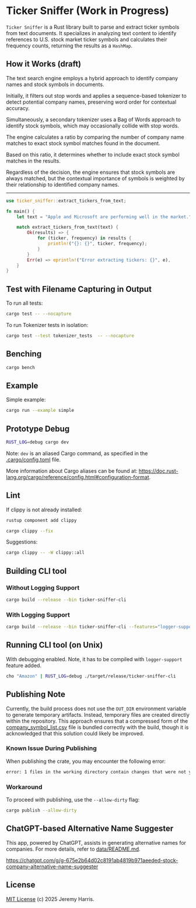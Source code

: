 # Ticker Sniffer (Work in Progress)

`Ticker Sniffer` is a Rust library built to parse and extract ticker symbols from text documents. It specializes in analyzing text content to identify references to U.S. stock market ticker symbols and calculates their frequency counts, returning the results as a `HashMap`.

## How it Works (draft)

The text search engine employs a hybrid approach to identify company names and stock symbols in documents.

Initially, it filters out stop words and applies a sequence-based tokenizer to detect potential company names, preserving word order for contextual accuracy.

Simultaneously, a secondary tokenizer uses a Bag of Words approach to identify stock symbols, which may occasionally collide with stop words.

The engine calculates a ratio by comparing the number of company name matches to exact stock symbol matches found in the document.

Based on this ratio, it determines whether to include exact stock symbol matches in the results.

Regardless of the decision, the engine ensures that stock symbols are always matched, but the contextual importance of symbols is weighted by their relationship to identified company names.

---

```rust
use ticker_sniffer::extract_tickers_from_text;

fn main() {
    let text = "Apple and Microsoft are performing well in the market.";

    match extract_tickers_from_text(text) {
        Ok(results) => {
            for (ticker, frequency) in results {
                println!("{}: {}", ticker, frequency);
            }
        }
        Err(e) => eprintln!("Error extracting tickers: {}", e),
    }
}
```

## Test with Filename Capturing in Output

To run all tests:

```bash
cargo test -- --nocapture
```

To run Tokenizer tests in isolation:

```bash
cargo test --test tokenizer_tests  -- --nocapture
```

## Benching

```bash
cargo bench
```

## Example

Simple example:

```bash
cargo run --example simple
```

## Prototype Debug

```bash
RUST_LOG=debug cargo dev
```

Note: `dev` is an aliased Cargo command, as specified in the [.cargo/config.toml](.cargo/config.toml) file.

More information about Cargo aliases can be found at: https://doc.rust-lang.org/cargo/reference/config.html#configuration-format.

## Lint

If clippy is not already installed:

```bash
rustup component add clippy
```

```bash
cargo clippy --fix
```

Suggestions:

```bash
cargo clippy -- -W clippy::all
```

## Building CLI tool

### Without Logging Support

```bash
cargo build --release --bin ticker-sniffer-cli
```

### With Logging Support

```bash
cargo build --release --bin ticker-sniffer-cli --features="logger-support"
```

## Running CLI tool (on Unix)

With debugging enabled. Note, it has to be compiled with `logger-support` feature added.

```bash
cho "Amazon" | RUST_LOG=debug ./target/release/ticker-sniffer-cli
```

## Publishing Note

Currently, the build process does not use the `OUT_DIR` environment variable to generate temporary artifacts. Instead, temporary files are created directly within the repository. This approach ensures that a compressed form of the [company_symbol_list.csv](data/company_symbol_list.csv) file is bundled correctly with the build, though it is acknowledged that this solution could likely be improved.

### Known Issue During Publishing

When publishing the crate, you may encounter the following error:

```bash
error: 1 files in the working directory contain changes that were not yet committed into git:
```

### Workaround

To proceed with publishing, use the `--allow-dirty` flag:

```bash
cargo publish --allow-dirty
```

## ChatGPT-based Alternative Name Suggester

This app, powered by ChatGPT, assists in generating alternative names for companies. For more details, refer to [data/README.md](data/README.md).

https://chatgpt.com/g/g-675e2b64d02c8191ab4819b971aeeded-stock-company-alternative-name-suggester

## License

[MIT License](LICENSE) (c) 2025 Jeremy Harris.
